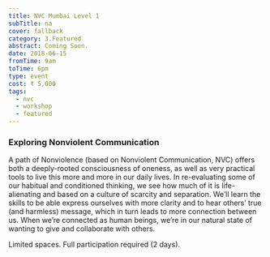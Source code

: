 ```yaml
---
title: NVC Mumbai Level 1
subTitle: na
cover: fallback
category: 3.Featured
abstract: Coming Soon.
date: 2018-06-15
fromTime: 9am
toTime: 6pm
type: event
cost: ₹ 5,000
tags:
  - nvc
  - workshop
  - featured
---
```


### Exploring Nonviolent Communication

A path of Nonviolence (based on Nonviolent Communication, NVC) offers both a deeply-rooted consciousness of oneness, as well as very practical tools to live this more and more in our daily lives. In re-evaluating some of our habitual and conditioned thinking, we see how much of it is life-alienating and based on a culture of scarcity and separation. We’ll learn the skills to be able express ourselves with more clarity and to hear others’ true (and harmless) message, which in turn leads to more connection between us. When we’re connected as human beings, we’re in our natural state of wanting to give and collaborate with others.

Limited spaces.  Full participation required (2 days).
